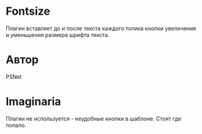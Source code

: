 Fontsize
========

Плагин вставляет до и после текста каждого топика кнопки увеличения и уменьшения размера шрифта текста.


Автор
=====

PSNet


Imaginaria
==========

Плагин не используется - неудобные кнопки в шаблоне. Стоят где попало.